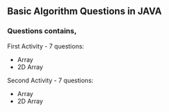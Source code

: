 <h2>Basic Algorithm Questions in JAVA</h2>
<h3>Questions contains,</h3>

First Activity - 7 questions:
<ul>
    <li>Array</li>
    <li>2D Array</li>
</ul>

Second Activity - 7 questions:
<ul>
    <li>Array</li>
    <li>2D Array</li>
</ul>
